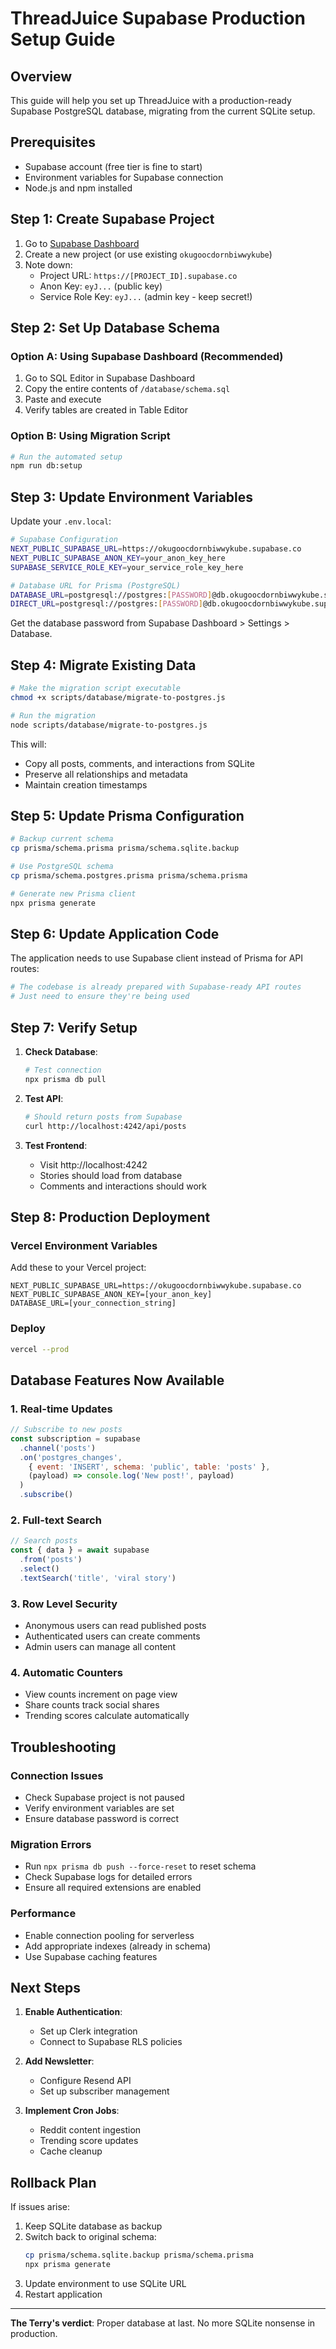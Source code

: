 # ThreadJuice Supabase Production Setup Guide

## Overview

This guide will help you set up ThreadJuice with a production-ready Supabase PostgreSQL database, migrating from the current SQLite setup.

## Prerequisites

- Supabase account (free tier is fine to start)
- Environment variables for Supabase connection
- Node.js and npm installed

## Step 1: Create Supabase Project

1. Go to [Supabase Dashboard](https://app.supabase.com)
2. Create a new project (or use existing `okugoocdornbiwwykube`)
3. Note down:
   - Project URL: `https://[PROJECT_ID].supabase.co`
   - Anon Key: `eyJ...` (public key)
   - Service Role Key: `eyJ...` (admin key - keep secret!)

## Step 2: Set Up Database Schema

### Option A: Using Supabase Dashboard (Recommended)
1. Go to SQL Editor in Supabase Dashboard
2. Copy the entire contents of `/database/schema.sql`
3. Paste and execute
4. Verify tables are created in Table Editor

### Option B: Using Migration Script
```bash
# Run the automated setup
npm run db:setup
```

## Step 3: Update Environment Variables

Update your `.env.local`:

```bash
# Supabase Configuration
NEXT_PUBLIC_SUPABASE_URL=https://okugoocdornbiwwykube.supabase.co
NEXT_PUBLIC_SUPABASE_ANON_KEY=your_anon_key_here
SUPABASE_SERVICE_ROLE_KEY=your_service_role_key_here

# Database URL for Prisma (PostgreSQL)
DATABASE_URL=postgresql://postgres:[PASSWORD]@db.okugoocdornbiwwykube.supabase.co:5432/postgres
DIRECT_URL=postgresql://postgres:[PASSWORD]@db.okugoocdornbiwwykube.supabase.co:5432/postgres
```

Get the database password from Supabase Dashboard > Settings > Database.

## Step 4: Migrate Existing Data

```bash
# Make the migration script executable
chmod +x scripts/database/migrate-to-postgres.js

# Run the migration
node scripts/database/migrate-to-postgres.js
```

This will:
- Copy all posts, comments, and interactions from SQLite
- Preserve all relationships and metadata
- Maintain creation timestamps

## Step 5: Update Prisma Configuration

```bash
# Backup current schema
cp prisma/schema.prisma prisma/schema.sqlite.backup

# Use PostgreSQL schema
cp prisma/schema.postgres.prisma prisma/schema.prisma

# Generate new Prisma client
npx prisma generate
```

## Step 6: Update Application Code

The application needs to use Supabase client instead of Prisma for API routes:

```bash
# The codebase is already prepared with Supabase-ready API routes
# Just need to ensure they're being used
```

## Step 7: Verify Setup

1. **Check Database**:
   ```bash
   # Test connection
   npx prisma db pull
   ```

2. **Test API**:
   ```bash
   # Should return posts from Supabase
   curl http://localhost:4242/api/posts
   ```

3. **Test Frontend**:
   - Visit http://localhost:4242
   - Stories should load from database
   - Comments and interactions should work

## Step 8: Production Deployment

### Vercel Environment Variables

Add these to your Vercel project:

```
NEXT_PUBLIC_SUPABASE_URL=https://okugoocdornbiwwykube.supabase.co
NEXT_PUBLIC_SUPABASE_ANON_KEY=[your_anon_key]
DATABASE_URL=[your_connection_string]
```

### Deploy
```bash
vercel --prod
```

## Database Features Now Available

### 1. Real-time Updates
```javascript
// Subscribe to new posts
const subscription = supabase
  .channel('posts')
  .on('postgres_changes', 
    { event: 'INSERT', schema: 'public', table: 'posts' },
    (payload) => console.log('New post!', payload)
  )
  .subscribe()
```

### 2. Full-text Search
```javascript
// Search posts
const { data } = await supabase
  .from('posts')
  .select()
  .textSearch('title', 'viral story')
```

### 3. Row Level Security
- Anonymous users can read published posts
- Authenticated users can create comments
- Admin users can manage all content

### 4. Automatic Counters
- View counts increment on page view
- Share counts track social shares
- Trending scores calculate automatically

## Troubleshooting

### Connection Issues
- Check Supabase project is not paused
- Verify environment variables are set
- Ensure database password is correct

### Migration Errors
- Run `npx prisma db push --force-reset` to reset schema
- Check Supabase logs for detailed errors
- Ensure all required extensions are enabled

### Performance
- Enable connection pooling for serverless
- Add appropriate indexes (already in schema)
- Use Supabase caching features

## Next Steps

1. **Enable Authentication**:
   - Set up Clerk integration
   - Connect to Supabase RLS policies

2. **Add Newsletter**:
   - Configure Resend API
   - Set up subscriber management

3. **Implement Cron Jobs**:
   - Reddit content ingestion
   - Trending score updates
   - Cache cleanup

## Rollback Plan

If issues arise:

1. Keep SQLite database as backup
2. Switch back to original schema:
   ```bash
   cp prisma/schema.sqlite.backup prisma/schema.prisma
   npx prisma generate
   ```
3. Update environment to use SQLite URL
4. Restart application

---

**The Terry's verdict**: Proper database at last. No more SQLite nonsense in production.
